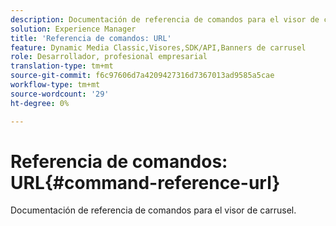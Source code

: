 ```yaml
---
description: Documentación de referencia de comandos para el visor de carrusel.
solution: Experience Manager
title: 'Referencia de comandos: URL'
feature: Dynamic Media Classic,Visores,SDK/API,Banners de carrusel
role: Desarrollador, profesional empresarial
translation-type: tm+mt
source-git-commit: f6c97606d7a4209427316d7367013ad9585a5cae
workflow-type: tm+mt
source-wordcount: '29'
ht-degree: 0%

---
```



# Referencia de comandos: URL{#command-reference-url}

Documentación de referencia de comandos para el visor de carrusel.

